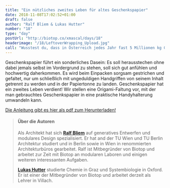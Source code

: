 ```yaml
---
title: "Ein nützliches zweites Leben für altes Geschenkspapier"
date: 2018-11-08T17:02:52+01:00
draft: false
author: "Ralf Bliem & Lukas Hutter"
number: "18"
type: "day"
postUrl: "http://biotop.co/xmascal/days/18"
headerimage: "/18/LeftoverWrapping_Upload.jpg"
call: "Wusstest du, dass in Österreich jedes Jahr fast 5 Millionen kg Geschenkspapier verbraucht werden? Hast du eine Idee zur Wiederverwertung?"
---
```

Geschenkspapier führt ein sonderliches Dasein: Es soll herausstechen ohne dabei jemals selbst im Vordergrund zu stehen, soll sich gut anfühlen und hochwertig daherkommen. Es wird beim Einpacken sorgsam gestrichen und gefaltet, nur um schließlich mit ungeduldigen Handgriffen von seinem Inhalt getrennt zu werden und in der Papiertonne zu landen. Geschenkspapier hat ein zweites Leben verdient! Wir stellen eine Origami-Faltung vor, mit der man gebrauchtes Geschenkspapier in eine praktische Handyhalterung umwandeln kann.

[Die Anleitung gibt es hier als pdf zum Herunterladen!](http://biotop.co/xmascal/img/18/LeftoverWrapping_Print.pdf)

> #### Über die Autoren
> Als Architekt hat sich **[Ralf Bliem](http://biotop.co/en/person/ralf-bliem/)** auf generatives Entwerfen und modulares Design spezialisiert. Er hat and der TU Wien und TU Berlin Architektur studiert und in Berlin sowie in Wien in renommierten Architekturbüros gearbeitet. Ralf ist Mitbegründer von Biotop und arbeitet zur Zeit mit Biotop an modularen Laboren und einigen weiteren interessanten Aufgaben.
>
> **[Lukas Hutter](http://biotop.co/de/person/lukas-hutter/)** studierte Chemie in Graz und Systembiologie in Oxford. Er ist einer der Mitbegründer von Biotop und arbeitet derzeit als Lehrer in Villach.

<!--more-->
